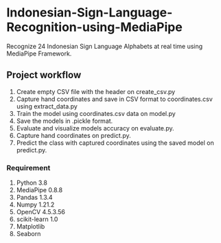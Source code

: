 # Indonesian-Sign-Language-Recognition-using-MediaPipe

Recognize 24 Indonesian Sign Language Alphabets at real time using MediaPipe Framework.

## Project workflow
1. Create empty CSV file with the header on create_csv.py
2. Capture hand coordinates and save in CSV format to coordinates.csv using extract_data.py
3. Train the model using coordinates.csv data on model.py 
4. Save the models in .pickle format.
5. Evaluate and visualize models accuracy on evaluate.py.
6. Capture hand coordinates on predict.py. 
7. Predict the class with captured coordinates using the saved model on predict.py.

### Requirement
1. Python 3.8
2. MediaPipe 0.8.8
3. Pandas 1.3.4
4. Numpy 1.21.2
5. OpenCV 4.5.3.56
6. scikit-learn 1.0
7. Matplotlib
8. Seaborn 

